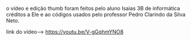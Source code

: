 o vídeo e edição thumb foram feitos pelo aluno Isaias 3B de informática
créditos a Ele e ao códigos usados pelo professor Pedro Clarindo da Silva Neto.

link do vídeo--> https://youtu.be/V-gGqhmYNO8
